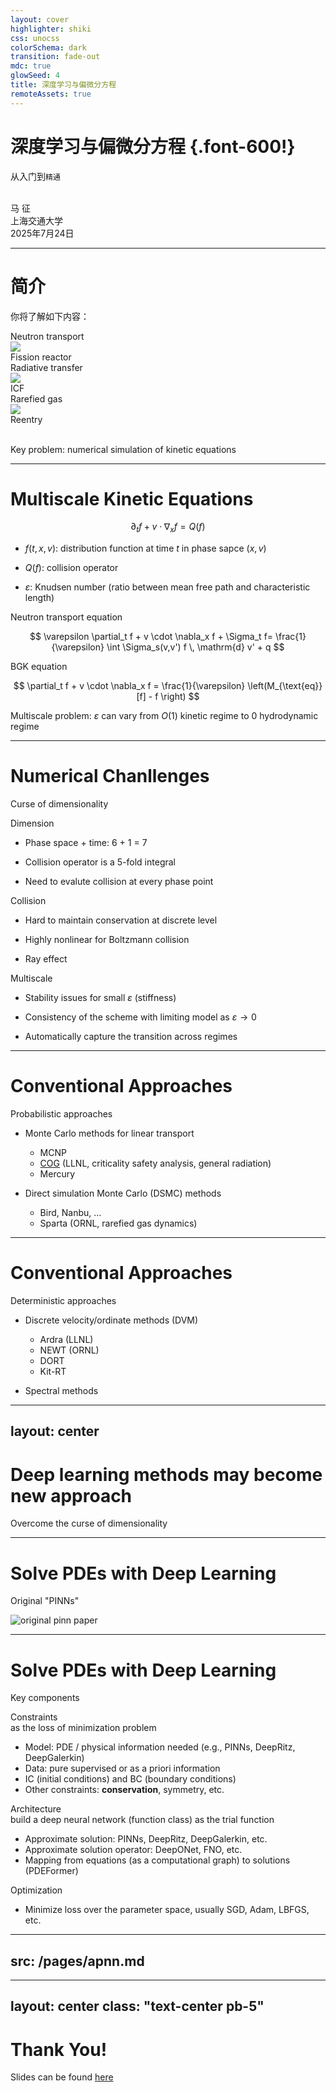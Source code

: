 ```yaml
---
layout: cover
highlighter: shiki
css: unocss
colorSchema: dark
transition: fade-out
mdc: true
glowSeed: 4
title: 深度学习与偏微分方程
remoteAssets: true
---
```


# 深度学习与偏微分方程 {.font-600!}

从入门到`精通`

<br>

<div flex="~ col gap-2">
  <div text-left text-2xl op75>马 征</div>
  <div text-left text-sm op50>上海交通大学</div>
</div>

<div abs-br mx-10 my-11 flex="~ col items-end" text-center>
  <div text-sm op50>2025年7月24日</div>
</div>

---

# 简介

你将了解如下内容：

<div grid="~ cols-3 gap-2">
  <div flex="~ col gap-1" items-center>
    <div text-xl>Neutron transport</div>
    <img src="/reactor.png" border="~ violet/50" rounded-lg h-55 />
    <div>Fission reactor</div>
  </div>
  <div flex="~ col gap-1" items-center>
    <div text-xl>Radiative transfer</div>
    <img src="/icf.png" border="~ violet/50" rounded-lg h-55 />
    <div>ICF</div>
  </div>
  <div flex="~ col gap-1" items-center>
    <div text-xl>Rarefied gas</div>
    <img src="/reentry.png" border="~ violet/50" rounded-lg shadow-l h-55 />
    <div>Reentry</div>
  </div>
</div>

<br>

<div rounded-lg bg-violet:10 p4 mx8>
  <div text-center text-2xl>

  Key problem: numerical simulation of <Emphasis>kinetic equations</Emphasis>

  </div>
</div>

---

# Multiscale Kinetic Equations

<div mt10 />

<div text-2xl>

$$
\partial_t f +  v \cdot \nabla_x f = Q(f)
$$

</div>

<div mt5 />

- $f(t, x, v)$: distribution function at time $t$ in phase sapce $(x, v)$

- $Q(f)$: collision operator

- $\varepsilon$: Knudsen number (ratio between mean free path and characteristic length)

<div v-click grid="~ cols-2 gap-4" mt5>

<div flex="~ col gap-2" border="~ orange/50" rounded-lg items-center bg-orange:10>
  <div bg-orange:10 rounded w-full py-2 px-3 mt0>
    <div>Neutron transport equation</div>
  </div>
  <div text-base text-orange1>

  $$
  \varepsilon \partial_t f + v \cdot \nabla_x f + \Sigma_t f= \frac{1}{\varepsilon} \int \Sigma_s(v,v') f \, \mathrm{d} v' + q
  $$

  </div>
</div>

<div flex="~ col gap-2" border="~ lime/50" rounded-lg items-center bg-lime:10>
  <div bg-lime:10 rounded w-full py-2 px-3>
    <div>BGK equation</div>
  </div>
  <div text-base text-lime1>

  $$
  \partial_t f + v \cdot \nabla_x f = \frac{1}{\varepsilon} \left(M_{\text{eq}}[f]  - f \right)
  $$

  </div>
</div>
</div>

<div v-click rounded-lg mt-4 p1 bg-violet:10>
  <div text-xl text-center>

  Multiscale problem: $\varepsilon$ can vary from $O(1)$ <Emphasis>kinetic regime</Emphasis> to $0$ <Emphasis>hydrodynamic regime</Emphasis>

  </div>
</div>

---

# Numerical Chanllenges

Curse of dimensionality

<div mt5 />

<div grid="~ gap-4 cols-3">

<div v-click flex="~ col gap-4" rounded-lg bg-red:15 p6>
  <div flex="~ gap-1 items-center" text-3xl>
    <div i-ph-cube-transparent-duotone text-red text-4xl />
    <div text-red>Dimension</div>
  </div>
  <div text-red2>

  - Phase space + time: 6 + 1 = 7

  - Collision operator is a 5-fold integral

  - Need to evalute collision at every phase point

  </div>
</div>

<div v-click flex="~ col gap-4" rounded-lg bg-green:15 p6>
  <div flex="~ gap-1 items-center" text-3xl>
    <div i-ph-circles-three-duotone text-green text-4xl />
    <div text-green>Collision</div>
  </div>
  <div text-green2>

  - Hard to maintain conservation at discrete level

  - Highly nonlinear for Boltzmann collision

  - Ray effect

  </div>
</div>

<div v-click flex="~ col gap-4" rounded-lg bg-amber:15 p6>
  <div flex="~ gap-1 items-center" text-3xl>
    <div i-ph-chart-bar-duotone text-amber text-4xl />
    <div text-amber>Multiscale</div>
  </div>
  <div text-amber2>

  - Stability issues for small $\varepsilon$ (stiffness)

  - Consistency of the scheme with limiting model as $\varepsilon \to 0$

  - Automatically capture the transition across regimes

  </div>
</div>
</div>

---

# Conventional Approaches

Probabilistic approaches

- Monte Carlo methods for linear transport

  - MCNP
  - [COG](http://cog.llnl.gov) (LLNL, criticality safety analysis, general radiation)
  - Mercury

- Direct simulation Monte Carlo (DSMC) methods

  - Bird, Nanbu, ...
  - Sparta (ORNL, rarefied gas dynamics)

<ProsCons
  :pros="[
    'Easy implementation',
    'Relatively efficient',
  ]"
  :cons="[
    'Only half-order accuracy',
    'Converge slow',
    'Random fluctuations',
  ]"
/>

---

# Conventional Approaches

Deterministic approaches

- Discrete velocity/ordinate methods (DVM)

  - Ardra (LLNL)
  - NEWT (ORNL)
  - DORT
  - Kit-RT

<div v-click="3">

<div mt5 />

- Spectral methods

</div>

<ProsCons v-click.hide
  :pros="[
    'Maintain conservation',
    'High accuracy',
  ]"
  :cons="[
    'Expensive',
    'First or second order accuracy'
  ]"
/>

<ProsCons
  :pros="[
    'Spectral accuracy',
    'Relatively expensive',
  ]"
  :cons="[
    'Do not maintain conservation',
  ]"
/>

---
layout: center
---

<div flex="~ col gap-5 items-center">
  <div font-600 m--2 text-center>

  # Deep learning methods may become new approach

  </div>
  <div text-2xl op75 text-center>Overcome the curse of dimensionality</div>
</div>

---

# Solve PDEs with Deep Learning

Original "PINNs"

<div v-click border="~ 2 pink7" rounded-lg h10 w44 absolute z-10 left-148.5 top-47.5></div>

<img src='/pinns-origin.png' alt="original pinn paper" rounded-2xl border="~ violet:50" shadow-lg />

---

# Solve PDEs with Deep Learning

Key components

<div flex="~ col gap-2">
<div v-click flex="~ col" border="~ red/50 rounded-lg" bg-red:10>
  <div flex="~ gap-2 items-center" bg-red:10 px4 py2 rounded>
    <div text-xl text-red3>Constraints</div>
    <div>as the loss of minimization problem</div>
  </div>
  <div ml2 px2 text-red1>

  - Model: PDE / physical information needed (e.g., PINNs, DeepRitz, DeepGalerkin)
  - Data: pure supervised or as a priori information
  - IC (initial conditions) and BC (boundary conditions)
  - Other constraints: **conservation**, symmetry, etc.

  </div>
</div>
<div v-click flex="~ col" border="~ green/50 rounded-lg" bg-green:10>
  <div flex="~ gap-2" items-center bg-green:10 rounded px4 py2>
    <div text-xl>Architecture</div>
    <div>build a deep neural network (function class) as the trial function</div>
  </div>
  <div ml2 px2 text-green1>

  - Approximate solution: PINNs, DeepRitz, DeepGalerkin, etc.
  - Approximate solution operator: DeepONet, FNO, etc.
  - Mapping from equations (as a computational graph) to solutions (PDEFormer)

  </div>
</div>

<div v-click flex="~ col" border="~ amber/50 rounded-lg" bg-amber:10>
  <div flex="~ gap-2" items-center bg-amber:10 rounded px4 py2>
    <div text-xl text-amber3>Optimization</div>
  </div>
  <div ml2 px2 text-amber1>

  - Minimize loss over the parameter space, usually SGD, Adam, LBFGS, etc.

  </div>
</div>
</div>


---
src: /pages/apnn.md
---

---
layout: center
class: "text-center pb-5"
---

# Thank You!

Slides can be found [here](https://zheng-talks.netlify.app/2025/hksiam)
